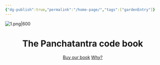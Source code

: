 ```yaml
---
{"dg-publish":true,"permalink":"/home-page/","tags":["gardenEntry"]}
---
```


![1.png|600](/img/user/images/1.png)

<center><h1>The Panchatantra code book</h1></center>
<p style="text-align:center;">
  <a href="https://www.amazon.in/Panchatantra-code-Become-super-star-ebook/dp/B0FHRPC89C/">Buy our book</a>
    <a href="">Why?</a>
</p>




